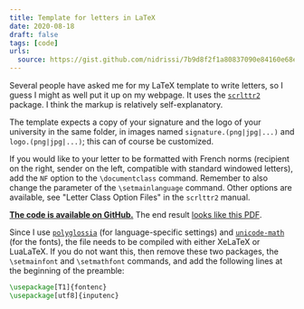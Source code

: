 ```yaml
---
title: Template for letters in LaTeX
date: 2020-08-18
draft: false
tags: [code]
urls:
  source: https://gist.github.com/nidrissi/7b9d8f2f1a80837090e84160e68e8f00
---
```


Several people have asked me for my LaTeX template to write letters, so I guess I might as well put it up on my webpage.
It uses the [`scrlttr2`](https://www.ctan.org/pkg/scrlttr2) package.
I think the markup is relatively self-explanatory.


The template expects a copy of your signature and the logo of your university in the same folder, in images named `signature.(png|jpg|...)` and `logo.(png|jpg|...)`; this can of course be customized.

If you would like to your letter to be formatted with French norms (recipient on the right, sender on the left, compatible with standard windowed letters), add the `NF` option to the `\documentclass` command.
Remember to also change the parameter of the `\setmainlanguage` command.
Other options are available, see "Letter Class Option Files" in the `scrlttr2` manual.

**[The code is available on GitHub.](https://gist.github.com/nidrissi/7b9d8f2f1a80837090e84160e68e8f00)**
The end result [looks like this PDF](./letter.pdf).

Since I use [`polyglossia`](https://www.ctan.org/pkg/polyglossia) (for language-specific settings) and [`unicode-math`](https://www.ctan.org/pkg/unicode-math) (for the fonts), the file needs to be compiled with either XeLaTeX or LuaLaTeX.
If you do not want this, then remove these two packages, the `\setmainfont` and `\setmathfont` commands, and add the following lines at the beginning of the preamble:

```tex
\usepackage[T1]{fontenc}
\usepackage[utf8]{inputenc}
```
